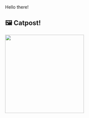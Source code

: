 Hello there!



## 🖼️ Catpost!

<sub>
    <img src="https://cdn2.thecatapi.com/images/ecu.jpg" height="256">
</sub>

